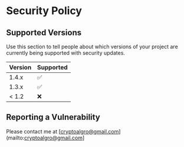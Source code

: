 # Security Policy

## Supported Versions

Use this section to tell people about which versions of your project are
currently being supported with security updates.

| Version | Supported          |
| ------- | ------------------ |
| 1.4.x   | :white_check_mark: |
| 1.3.x   | :white_check_mark: |
| < 1.2   | :x:                |

## Reporting a Vulnerability

Please contact me at [cryptoalgro@gmail.com](mailto:cryptoalgro@gmail.com]
